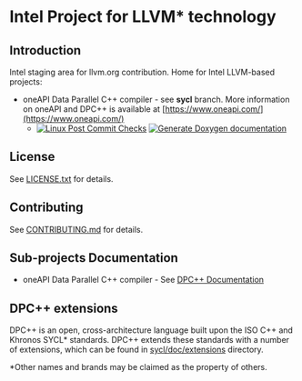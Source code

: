 # Intel Project for LLVM\* technology

## Introduction

Intel staging area for llvm.org contribution.
Home for Intel LLVM-based projects:

* oneAPI Data Parallel C++ compiler - see **sycl** branch. More information on
   oneAPI and DPC++ is available at
[https://www.oneapi.com/](https://www.oneapi.com/)
  * [![Linux Post Commit Checks](https://github.com/intel/llvm/workflows/Linux%20Post%20Commit%20Checks/badge.svg)](https://github.com/intel/llvm/actions?query=workflow%3A%22Linux+Post+Commit+Checks%22)
    [![Generate Doxygen documentation](https://github.com/intel/llvm/workflows/Generate%20Doxygen%20documentation/badge.svg)](https://github.com/intel/llvm/actions?query=workflow%3A%22Generate+Doxygen+documentation%22)

## License

See [LICENSE.txt](sycl/LICENSE.TXT) for details.

## Contributing

See [CONTRIBUTING.md](CONTRIBUTING.md) for details.

## Sub-projects Documentation

 * oneAPI Data Parallel C++ compiler - See
   [DPC++ Documentation](https://intel.github.io/llvm-docs/)

## DPC++ extensions

DPC++ is an open, cross-architecture language built upon the ISO C++ and Khronos
SYCL\* standards. DPC++ extends these standards with a number of extensions,
which can be found in [sycl/doc/extensions](sycl/doc/extensions) directory.

\*Other names and brands may be claimed as the property of others.
